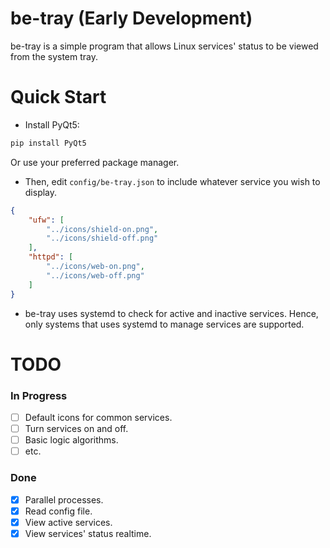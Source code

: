 # be-tray (Early Development)


be-tray is a simple program that allows Linux services' status to be viewed from the system tray.


# Quick Start


- Install PyQt5:

```sh
pip install PyQt5
```

Or use your preferred package manager.


- Then, edit `config/be-tray.json` to include whatever service you wish to display.

```json
{
    "ufw": [
        "../icons/shield-on.png",
        "../icons/shield-off.png"
    ],
    "httpd": [
        "../icons/web-on.png",
        "../icons/web-off.png"
    ]
}
```


- be-tray uses systemd to check for active and inactive services. Hence, only systems that uses systemd to manage services are supported.


# TODO


### In Progress
- [ ] Default icons for common services.
- [ ] Turn services on and off.
- [ ] Basic logic algorithms.
- [ ] etc.

### Done    
- [x] Parallel processes.
- [x] Read config file.
- [x] View active services.
- [x] View services' status realtime.
